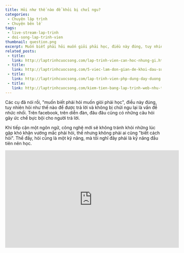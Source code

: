 ```yaml
---
title: Hỏi như thế nào để khỏi bị chửi ngu?
categories:
 - Chuyện lập trình
 - Chuyện bên lề
tags:
 - live-stream-lap-trinh
 - doi-song-lap-trinh-vien
thumbnail: question.png
excerpt: Muốn biết phải hỏi muốn giỏi phải học, điều này đúng, tuy nhiên hỏi như thế nào để được trả lời và không bị chửi ngu lại là vấn đề nhức nhối. Trên facebook, trên diễn đàn, đâu đâu cũng có những câu hỏi gây ức chế bực bội cho người trả lời.
related_posts:
 - title: 
   link: http://laptrinhcuocsong.com/lap-trinh-vien-can-hoc-nhung-gi.html
 - title: 
   link: http://laptrinhcuocsong.com/5-viec-lam-don-gian-de-khoi-dau-su-nghiep-lap-trinh-vien-nghiem-tuc.html
 - title: 
   link: http://laptrinhcuocsong.com/lap-trinh-vien-php-dung-day-duong.html
 - title: 
   link: http://laptrinhcuocsong.com/kiem-tien-bang-lap-trinh-web-nhu-the-nao.html
---
```


Các cụ đã nói rồi, "muốn biết phải hỏi muốn giỏi phải học", điều này đúng, tuy nhiên hỏi như thế nào để được trả lời và không bị chửi ngu lại là vấn đề nhức nhối. Trên facebook, trên diễn đàn,  đâu đâu cũng có những câu hỏi gây ức chế bực bội cho người trả lời.

Khi tiếp cận một ngôn ngữ, công nghệ mới sẽ không tránh khỏi những lúc gặp khó khăn vướng mắc phải hỏi, thế nhưng không phải ai cũng "biết cách hỏi". Thế đấy, hỏi cũng là một kỹ năng, mà tôi nghĩ đây phải là kỹ năng đầu tiên nên học. 

<div class="youtube">
<iframe width="560" height="315" src="https://www.youtube.com/embed/3KvYW1ECe4c" frameborder="0" allowfullscreen></iframe>
</div>
